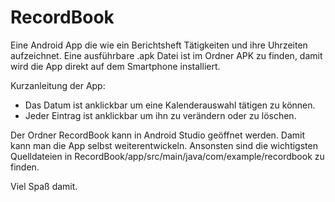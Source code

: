 # RecordBook
Eine Android App die wie ein Berichtsheft Tätigkeiten und ihre Uhrzeiten aufzeichnet. Eine ausführbare .apk Datei ist im Ordner APK zu finden, damit wird die App direkt auf dem Smartphone installiert.

Kurzanleitung der App:
- Das Datum ist anklickbar um eine Kalenderauswahl tätigen zu können.
- Jeder Eintrag ist anklickbar um ihn zu verändern oder zu löschen.

Der Ordner RecordBook kann in Android Studio geöffnet werden. Damit kann man die App selbst weiterentwickeln.
Ansonsten sind die wichtigsten Quelldateien in RecordBook/app/src/main/java/com/example/recordbook zu finden.

Viel Spaß damit.
